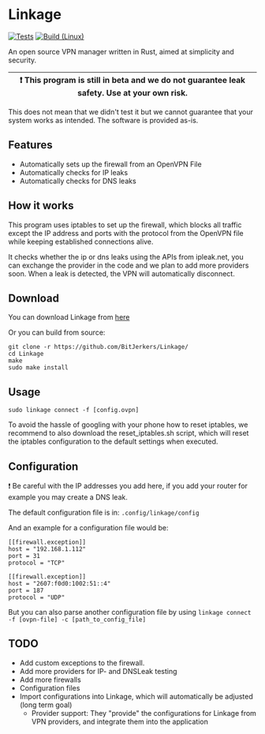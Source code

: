 # Linkage
[![Tests](https://github.com/BitJerkers/Linkage/actions/workflows/tests.yml/badge.svg)](https://github.com/BitJerkers/Linkage/actions/workflows/tests.yml)
[![Build (Linux)](https://github.com/BitJerkers/Linkage/actions/workflows/build-linux.yml/badge.svg)](https://github.com/BitJerkers/Linkage/actions/workflows/build-linux.yml)

An open source VPN manager written in Rust, aimed at simplicity and security.

| :exclamation: This program is still in beta and we do not guarantee leak safety. Use at your own risk.|
|-------------------------------------------------------------------------------------------------------|

This does not mean that we didn't test it but we cannot guarantee that your system works as intended.
The software is provided as-is.


## Features
- Automatically sets up the firewall from an OpenVPN File 
- Automatically checks for IP leaks
- Automatically checks for DNS leaks


## How it works
This program uses iptables to set up the firewall, which blocks all traffic except the IP address and ports with the
protocol from the OpenVPN file while keeping established connections alive.

It checks whether the ip or dns leaks using the APIs from ipleak.net, you can exchange the provider in the code and
we plan to add more providers soon. When a leak is detected, the VPN will automatically disconnect.


## Download
You can download Linkage from [here](https://github.com/BitJerkers/Linkage/releases/)

Or you can build from source:
```shell
git clone -r https://github.com/BitJerkers/Linkage/
cd Linkage
make
sudo make install
```

## Usage

```shell
sudo linkage connect -f [config.ovpn]
```

To avoid the hassle of googling with your phone how to reset iptables, we recommend to also download the
reset_iptables.sh script, which will reset the iptables configuration to the default settings when executed.

## Configuration

:exclamation: Be careful with the IP addresses you add here, if you add your router for example you may create a DNS
leak.

The default configuration file is in: `.config/linkage/config`

And an example for a configuration file would be:

```shell
[[firewall.exception]]
host = "192.168.1.112"
port = 31
protocol = "TCP"

[[firewall.exception]]
host = "2607:f0d0:1002:51::4"
port = 187
protocol = "UDP"
```

But you can also parse another configuration file by using
`linkage connect -f [ovpn-file] -c [path_to_config_file]`

## TODO

- Add custom exceptions to the firewall.
- Add more providers for IP- and DNSLeak testing
- Add more firewalls
- Configuration files
- Import configurations into Linkage, which will automatically be adjusted (long term goal)
    - Provider support: They "provide" the configurations for Linkage from VPN providers, and integrate them into the
      application
